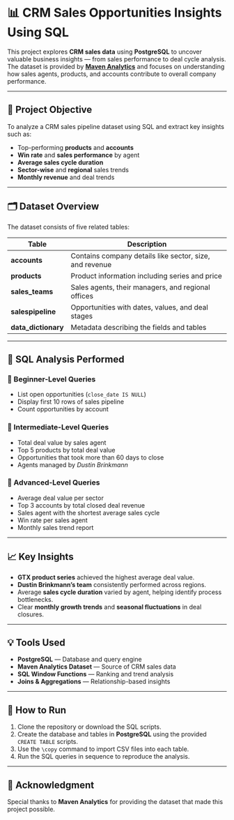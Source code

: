 # 📊 CRM Sales Opportunities Insights Using SQL  

This project explores **CRM sales data** using **PostgreSQL** to uncover valuable business insights — from sales performance to deal cycle analysis.  
The dataset is provided by **[Maven Analytics](https://www.mavenanalytics.io/)** and focuses on understanding how sales agents, products, and accounts contribute to overall company performance.  

---

## 🧠 Project Objective  
To analyze a CRM sales pipeline dataset using SQL and extract key insights such as:  
- Top-performing **products** and **accounts**  
- **Win rate** and **sales performance** by agent  
- **Average sales cycle duration**  
- **Sector-wise** and **regional** sales trends  
- **Monthly revenue** and deal trends  

---

## 🗂️ Dataset Overview  

The dataset consists of five related tables:  

| Table | Description |
|--------|--------------|
| **accounts** | Contains company details like sector, size, and revenue |
| **products** | Product information including series and price |
| **sales_teams** | Sales agents, their managers, and regional offices |
| **salespipeline** | Opportunities with dates, values, and deal stages |
| **data_dictionary** | Metadata describing the fields and tables |

---



## 🧮 SQL Analysis Performed

### 🔹 Beginner-Level Queries

* List open opportunities (`close_date IS NULL`)
* Display first 10 rows of sales pipeline
* Count opportunities by account

### 🔹 Intermediate-Level Queries

* Total deal value by sales agent
* Top 5 products by total deal value
* Opportunities that took more than 60 days to close
* Agents managed by *Dustin Brinkmann*

### 🔹 Advanced-Level Queries

* Average deal value per sector
* Top 3 accounts by total closed deal revenue
* Sales agent with the shortest average sales cycle
* Win rate per sales agent
* Monthly sales trend report

---

## 📈 Key Insights

* **GTX product series** achieved the highest average deal value.
* **Dustin Brinkmann’s team** consistently performed across regions.
* Average **sales cycle duration** varied by agent, helping identify process bottlenecks.
* Clear **monthly growth trends** and **seasonal fluctuations** in deal closures.

---

## 💡 Tools Used

* **PostgreSQL** — Database and query engine
* **Maven Analytics Dataset** — Source of CRM sales data
* **SQL Window Functions** — Ranking and trend analysis
* **Joins & Aggregations** — Relationship-based insights

---

## 🚀 How to Run

1. Clone the repository or download the SQL scripts.
2. Create the database and tables in **PostgreSQL** using the provided `CREATE TABLE` scripts.
3. Use the `\copy` command to import CSV files into each table.
4. Run the SQL queries in sequence to reproduce the analysis.

---

## 🙌 Acknowledgment

Special thanks to **Maven Analytics** for providing the dataset that made this project possible.


